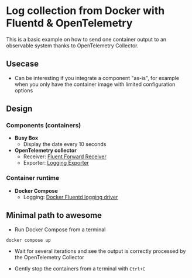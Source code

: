 # Log collection from Docker with Fluentd & OpenTelemetry

This is a basic example on how to send one container output to an observable system thanks to OpenTelemetry Collector.

## Usecase

* Can be interesting if you integrate a component "as-is", for example when you only have the container image with limited configuration options

## Design

### Components (containers)

* **Busy Box**
  * Display the date every 10 seconds
* **OpenTelemetry collector**
  * Receiver: [Fluent Forward Receiver](https://github.com/open-telemetry/opentelemetry-collector-contrib/tree/main/receiver/fluentforwardreceiver)
  * Exporter: [Logging Exporter](https://github.com/open-telemetry/opentelemetry-collector/tree/main/exporter/loggingexporter)

### Container runtime

* **Docker Compose**
  * Logging: [Docker Fluentd logging driver](https://docs.docker.com/config/containers/logging/fluentd/)

## Minimal path to awesome

* Run Docker Compose from a terminal

```bash
docker compose up
```

* Wait for several iterations and see the output is correctly processed by the OpenTelemetry Collector

* Gently stop the containers from a terminal with `Ctrl+C`

